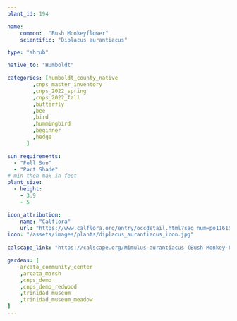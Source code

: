 ```yaml
---
plant_id: 194 

name: 
    common:  "Bush Monkeyflower"    
    scientific: "Diplacus aurantiacus" 

type: "shrub"

native_to: "Humboldt"

categories: [humboldt_county_native
        ,cnps_master_inventory
        ,cnps_2022_spring
        ,cnps_2022_fall
        ,butterfly
        ,bee
        ,bird
        ,hummingbird 
        ,beginner
        ,hedge
      ]

sun_requirements:
  - "Full Sun"
  - "Part Shade"
# min then max in feet
plant_size:
  - height: 
    - 3.9 
    - 5

icon_attribution: 
    name: "Calflora"
    url: "https://www.calflora.org/entry/occdetail.html?seq_num=po116150"
icon: "/assets/images/plants/diplacus_aurantiacus_icon.jpg"
 
calscape_link: "https://calscape.org/Mimulus-aurantiacus-(Bush-Monkey-Flower)"

gardens: [
    arcata_community_center
    ,arcata_marsh
    ,cnps_demo
    ,cnps_demo_redwood
    ,trinidad_museum
    ,trinidad_museum_meadow
]
---
```

